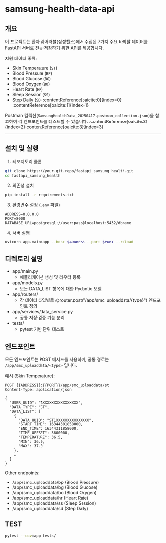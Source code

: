 # samsung-health-data-api
## 개요

이 프로젝트는 환자 웨어러블(삼성헬스)에서 수집된 7가지 주요 바이탈 데이터를 FastAPI 서버로 전송·저장하기 위한 API를 제공합니다.  

지원 데이터 종류:
- Skin Temperature (`ST`)
- Blood Pressure (`BP`)
- Blood Glucose (`BG`)
- Blood Oxygen (`BO`)
- Heart Rate (`HR`)
- Sleep Session (`SS`)
- Step Daily (`SD`) :contentReference[oaicite:0]{index=0}&#8203;:contentReference[oaicite:1]{index=1}

Postman 컬렉션(`SamsungHealthData_20250417.postman_collection.json`)을 참고하여 각 엔드포인트를 테스트할 수 있습니다. :contentReference[oaicite:2]{index=2}&#8203;:contentReference[oaicite:3]{index=3}

---

## 설치 및 실행

1. 레포지토리 클론  
```bash
git clone https://your.git.repo/fastapi_samsung_health.git
cd fastapi_samsung_health
```
2. 의존성 설치
```bash
pip install -r requirements.txt
```

3. 환경변수 설정 (`.env` 파일)
```env
ADDRESS=0.0.0.0
PORT=8000
DATABASE_URL=postgresql://user:pass@localhost:5432/dbname
```

4. 서버 실행
```bash
uvicorn app.main:app --host $ADDRESS --port $PORT --reload
```


## 디렉토리 설명
- app/main.py
    - 애플리케이션 생성 및 라우터 등록
- app/models.py
    - 모든 DATA_LIST 항목에 대한 Pydantic 모델
- app/routers/
    - 각 데이터 타입별로 @router.post("/app/smc_uploaddata/{type}") 엔드포인트 정의
- app/services/data_service.py
    - 공통 저장·검증 기능 분리
- tests/
    - pytest 기반 단위 테스트

## 엔드포인트
모든 엔드포인트는 POST 메서드를 사용하며, 공통 경로는 `/app/smc_uploaddata/<type>` 입니다.

예시 (Skin Temperature):

```http
POST {{ADDRESS}}:{{PORT}}/app/smc_uploaddata/st
Content-Type: application/json

{
  "USER_UUID": "AXXXXXXXXXXXXXXXX",
  "DATA_TYPE": "ST",
  "DATA_LIST": [
    {
      "DATA_UUID": "ST1XXXXXXXXXXXXXXX",
      "START_TIME": 16344301858000,
      "END_TIME": 16344311858000,
      "TIME_OFFSET": 3600000,
      "TEMPERATURE": 36.5,
      "MIN": 36.0,
      "MAX": 37.0
    },
    …
  ]
}

```
Other endpoints:
- /app/smc_uploaddata/bp (Blood Pressure)
- /app/smc_uploaddata/bg (Blood Glucose)
- /app/smc_uploaddata/bo (Blood Oxygen)
- /app/smc_uploaddata/hr (Heart Rate)
- /app/smc_uploaddata/ss (Sleep Session)
- /app/smc_uploaddata/sd (Step Daily) ​

## TEST
```bash
pytest --cov=app tests/
```